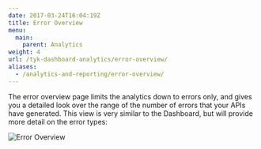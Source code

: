 ```yaml
---
date: 2017-03-24T16:04:19Z
title: Error Overview
menu:
  main:
    parent: Analytics
weight: 4 
url: /tyk-dashboard-analytics/error-overview/
aliases:
  - /analytics-and-reporting/error-overview/
---
```


The error overview page limits the analytics down to errors only, and gives you a detailed look over the range of the number of errors that your APIs have generated. This view is very similar to the Dashboard, but will provide more detail on the error types:

![Error Overview](img/2.10/errors_overview.png)